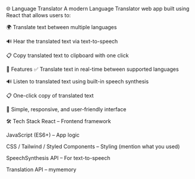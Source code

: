 🌐 Language Translator
A modern Language Translator web app built using React that allows users to:

🌍 Translate text between multiple languages

🔊 Hear the translated text via text-to-speech

📋 Copy translated text to clipboard with one click

🚀 Features
✅ Translate text in real-time between supported languages

🔊 Listen to translated text using built-in speech synthesis

📋 One-click copy of translated text

🎨 Simple, responsive, and user-friendly interface

🛠️ Tech Stack
React – Frontend framework

JavaScript (ES6+) – App logic

CSS / Tailwind / Styled Components – Styling (mention what you used)

SpeechSynthesis API – For text-to-speech

Translation API – mymemory
